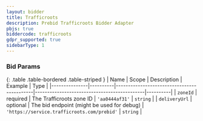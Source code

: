 ```yaml
---
layout: bidder
title: Trafficroots
description: Prebid Trafficroots Bidder Adapter
pbjs: true
biddercode: trafficroots
gdpr_supported: true
sidebarType: 1
---
```


### Bid Params

{: .table .table-bordered .table-striped }
| Name          | Scope    | Description                                | Example                                     | Type     |
|---------------|----------|--------------------------------------------|---------------------------------------------|----------|
| `zoneId`      | required | The Trafficroots zone ID                   | `'aa0444af31'`                              | `string` |
| `deliveryUrl` | optional | The bid endpoint (might be used for debug) | `'https://service.trafficroots.com/prebid'` | `string` |
